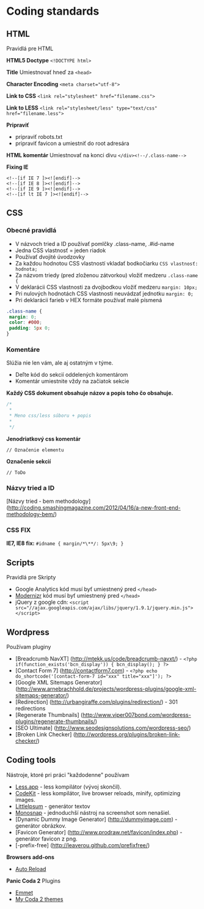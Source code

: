 # Coding standards

## HTML
Pravidlá pre HTML

**HTML5 Doctype**
`<!DOCTYPE html>`

**Title**
Umiestnovať hneď za `<head>`

**Character Encoding**
`<meta charset="utf-8">`

**Link to CSS**
`<link rel="stylesheet" href="filename.css">`

**Link to LESS**
`<link rel="stylesheet/less" type="text/css" href="filename.less">`

**Pripraviť**
* pripraviť robots.txt
* pripraviť favicon a umiestniť do root adresára

**HTML komentár**
Umiestnovať na konci divu `</div><!--/.class-name-->`

**Fixing IE**
```
<!--[if IE 7 ]><![endif]-->
<!--[if IE 8 ]><![endif]-->
<!--[if IE 9 ]><![endif]-->
<!--[if lt IE 7 ]><![endif]-->
```

## CSS
### Obecné pravidlá

* V názvoch tried a ID používať pomlčky .class-name, .#id-name
* Jedna CSS vlastnosť = jeden riadok
* Používať dvojité úvodzovky
* Za každou hodnotou CSS vlastností vkladať bodkočiarku `CSS vlastnosť: hodnota;`
* Za názvom triedy (pred zloženou zátvorkou) vložiť medzeru `.class-name {`
* V deklarácii CSS vlastnosti za dvojbodkou vložiť medzeru `margin: 10px;`
* Pri nulových hodnotách CSS vlastnosti neuvádzať jednotku `margin: 0;`
* Pri deklarácii farieb v HEX formáte používať malé písmená

```css
.class-name {
 margin: 0;
 color: #000;
 padding: 5px 0;
}
```

### Komentáre
Slúžia nie len vám, ale aj ostatným v týme.

* Deľte kód do sekcií oddelených komentárom
* Komentár umiestnite vždy na začiatok sekcie


**Každý CSS dokument obsahuje názov a popis toho čo obsahuje.**
```css
/*
 *
 * Meno css/less súboru + popis
 *
 */
```

**Jenodriatkový css komentár**
```
// Označenie elementu
```

**Označenie sekcií**
```
// ToDo
```


### Názvy tried a ID
[Názvy tried - bem methodology] (http://coding.smashingmagazine.com/2012/04/16/a-new-front-end-methodology-bem/)

### CSS FIX
**IE7, IE8 fix:** `#idname { margin/*\**/: 5px\9; }`


## Scripts
Pravidlá pre Skripty
* Google Analytics kód musí byť umiestnený pred `</head>`
* [Modernizr](http://modernizr.com/download/#-fontface-backgroundsize-borderimage-borderradius-boxshadow-flexbox-hsla-multiplebgs-opacity-rgba-textshadow-cssanimations-csscolumns-generatedcontent-cssgradients-cssreflections-csstransforms-csstransforms3d-csstransitions-applicationcache-canvas-canvastext-draganddrop-hashchange-history-audio-video-indexeddb-input-inputtypes-localstorage-postmessage-sessionstorage-websockets-websqldatabase-webworkers-geolocation-inlinesvg-smil-svg-svgclippaths-touch-webgl-shiv-cssclasses-addtest-prefixed-teststyles-testprop-testallprops-hasevent-prefixes-domprefixes-load) kód musí byť umiestnený pred `</head>`
* jQuery z google cdn: `<script src="//ajax.googleapis.com/ajax/libs/jquery/1.9.1/jquery.min.js"></script>`

## Wordpress
Používam pluginy
* [Breadcrumb NavXT] (http://mtekk.us/code/breadcrumb-navxt/) - `<?php if(function_exists('bcn_display')) { bcn_display(); } ?>`
* [Contact Form 7] (http://contactform7.com) - `<?php echo do_shortcode('[contact-form-7 id="xxx" title="xxx"]'); ?>`
* [Google XML Sitemaps Generator] (http://www.arnebrachhold.de/projects/wordpress-plugins/google-xml-sitemaps-generator/)
* [Redirection] (http://urbangiraffe.com/plugins/redirection/) - 301 redirections
* [Regenerate Thumbnails] (http://www.viper007bond.com/wordpress-plugins/regenerate-thumbnails/)
* [SEO Ultimate] (http://www.seodesignsolutions.com/wordpress-seo/)
* [Broken Link Checker] (http://wordpress.org/plugins/broken-link-checker/)


## Coding tools
Nástroje, ktoré pri práci "každodenne" používam
 
* [Less.app](http://incident57.com/less/) - less kompilátor (vývoj skončil).
* [CodeKit](http://incident57.com/codekit/) - less kompilátor, live browser reloads, minify, optimizing images.
* [LittleIpsum](https://itunes.apple.com/cz/app/littleipsum/id405772121?mt=12) - generátor textov
* [Monosnap](https://itunes.apple.com/us/app/monosnap/id540348655) - jednoduchší nástroj na screenshot som nenašiel.
* [Dynamic Dummy Image Generator] (http://dummyimage.com) - generátor obrázkov.
* [Favicon Generator] (http://www.prodraw.net/favicon/index.php) - generátor favicon z png.
* [-prefix-free] (http://leaverou.github.com/prefixfree/)

**Browsers add-ons**
* [Auto Reload](https://addons.mozilla.org/en-US/firefox/addon/auto-reload/?src=api)

**Panic Coda 2**
Plugins
* [Emmet](http://docs.emmet.io)
* [My Coda 2 themes](https://github.com/ramino/Coda2themes)
